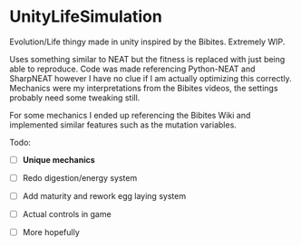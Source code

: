 # UnityLifeSimulation
Evolution/Life thingy made in unity inspired by the Bibites. Extremely WIP.

Uses something similar to NEAT but the fitness is replaced with just being able to reproduce.
Code was made referencing Python-NEAT and SharpNEAT however I have no clue if I am actually optimizing this correctly.
Mechanics were my interpretations from the Bibites videos, the settings probably need some tweaking still.

For some mechanics I ended up referencing the Bibites Wiki and implemented similar features such as the mutation variables.

Todo: 
- [ ] **Unique mechanics**

- [ ] Redo digestion/energy system

- [ ] Add maturity and rework egg laying system

- [ ] Actual controls in game

- [ ] More hopefully
